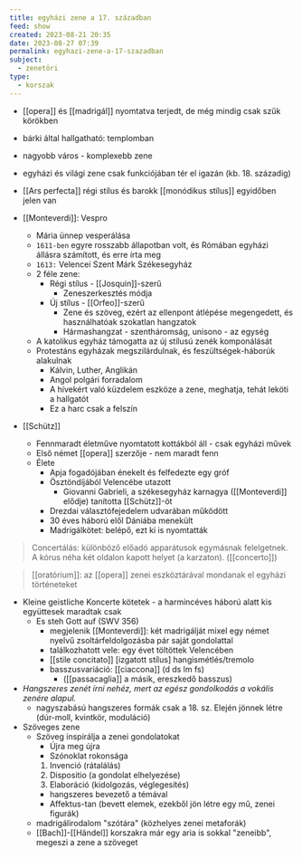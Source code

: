 ```yaml
---
title: egyházi zene a 17. században
feed: show
created: 2023-08-21 20:35
date: 2023-08-27 07:39
permalink: egyhazi-zene-a-17-szazadban
subject:
  - zenetöri
type:
  - korszak
---
```


-   [[opera]] és [[madrigál]] nyomtatva terjedt, de még mindig csak szűk körökben
-   bárki által hallgatható: templomban
-   nagyobb város - komplexebb zene
-   egyházi és világi zene csak funkciójában tér el igazán (kb. 18. századig)
-   [[Ars perfecta]] régi stílus és barokk [[monódikus stílus]] egyidőben jelen van

-   [[Monteverdi]]: Vespro
    -   Mária ünnep vesperálása
    -   `1611-ben` egyre rosszabb állapotban volt, és Rómában egyházi állásra számított, és erre írta meg
    -   `1613:` Velencei Szent Márk Székesegyház
    -   2 féle zene:
        -   Régi stílus - [[Josquin]]-szerű
            -   Zeneszerkesztés módja
        -   Új stílus - [[Orfeo]]-szerű
            -   Zene és szöveg, ezért az ellenpont átlépése megengedett, és használhatóak szokatlan hangzatok
            -   Hármashangzat - szentháromság, unisono - az egység
    -   A katolikus egyház támogatta az új stílusú zenék komponálását
    -   Protestáns egyházak megszilárdulnak, és feszültségek-háborúk alakulnak
        -   Kálvin, Luther, Anglikán
        -   Angol polgári forradalom
        -   A hívekért való küzdelem eszköze a zene, meghatja, tehát leköti a hallgatót
        -   Ez a harc csak a felszín
-   [[Schütz]]
    -   Fennmaradt életműve nyomtatott kottákból áll - csak egyházi művek
    -   Első német [[opera]] szerzője - nem maradt fenn
    -   Élete
        -   Apja fogadójában énekelt és felfedezte egy gróf
        -   Ösztöndíjából Velencébe utazott
            -   Giovanni Gabrieli, a székesegyház karnagya ([[Monteverdi]] elődje) tanította [[Schütz]]-öt
        -   Drezdai választófejedelem udvarában működött
        -   30 éves háború elől Dániába menekült
        -   Madrigálkötet: belépő, ezt ki is nyomtatták

> Concertálás: különböző előadó apparátusok egymásnak felelgetnek. A kórus néha két oldalon kapott helyet (a karzaton). ([[concerto]])

> [[oratórium]]: az [[opera]] zenei eszköztárával mondanak el egyházi történeteket

-   Kleine geistliche Koncerte kötetek - a harmincéves háború alatt kis együttesek maradtak csak
	-   Es steh Gott auf (SWV 356)
		-   megjelenik [[Monteverdi]]: két madrigálját mixel egy német nyelvű zsoltárfeldolgozásba pár saját gondolattal
		-   találkozhatott vele: egy évet töltöttek Velencében
		-   [[stile concitato]] [izgatott stílus] hangismétlés/tremolo
		-   basszusvariáció: [[ciaccona]] (d ds lm fs)
			-   ([[passacaglia]] a másik, ereszkedő basszus)
-   *Hangszeres zenét írni nehéz, mert az egész gondolkodás a vokális zenére alapul.*
	-   nagyszabású hangszeres formák csak a 18. sz. Elején jönnek létre (dúr-moll, kvintkör, moduláció)
-   Szöveges zene
	-   Szöveg inspirálja a zenei gondolatokat
		-   Újra meg újra
		-   Szónoklat rokonsága
		1.  Invenció (rátalálás)
		2.  Dispositio (a gondolat elhelyezése)
		3.  Elaboráció (kidolgozás, véglegesítés)
		-   hangszeres bevezető a témával
		-   Affektus-tan (bevett elemek, ezekből jön létre egy mű, zenei figurák)
	-   madrigálirodalom "szótára" (közhelyes zenei metaforák)
	-   [[Bach]]-[[Händel]] korszakra már egy aria is sokkal "zeneibb", megeszi a zene a szöveget